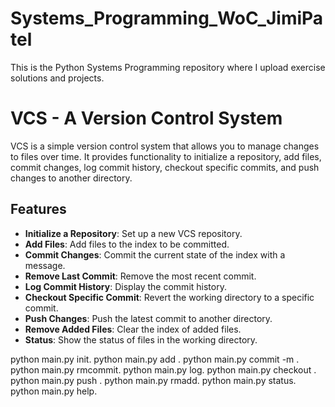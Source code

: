 # Systems_Programming_WoC_JimiPatel
This is the Python Systems Programming repository where I upload exercise solutions and projects.

# VCS - A Version Control System

VCS is a simple version control system that allows you to manage changes to files over time. It provides functionality to initialize a repository, add files, commit changes, log commit history, checkout specific commits, and push changes to another directory.

## Features

- **Initialize a Repository**: Set up a new VCS repository.
- **Add Files**: Add files to the index to be committed.
- **Commit Changes**: Commit the current state of the index with a message.
- **Remove Last Commit**: Remove the most recent commit.
- **Log Commit History**: Display the commit history.
- **Checkout Specific Commit**: Revert the working directory to a specific commit.
- **Push Changes**: Push the latest commit to another directory.
- **Remove Added Files**: Clear the index of added files.
- **Status**: Show the status of files in the working directory.

python main.py init.
python main.py add <file>.
python main.py commit -m <message>.
python main.py rmcommit.
python main.py log.
python main.py checkout <commit-hash>.
python main.py push <destination-path>.
python main.py rmadd.
python main.py status.
python main.py help.
